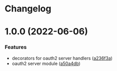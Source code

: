 # Changelog

# 1.0.0 (2022-06-06)


### Features

* decorators for oauth2 server handlers ([a236f3a](https://github.com/chunkai1312/nest-oauth2-server/commit/a236f3ae943775a5ae8df66c2e4dd13566bb14a3))
* oauth2 server module ([a50a4db](https://github.com/chunkai1312/nest-oauth2-server/commit/a50a4dbb07a263009b6d84088c248d1065cd5b86))